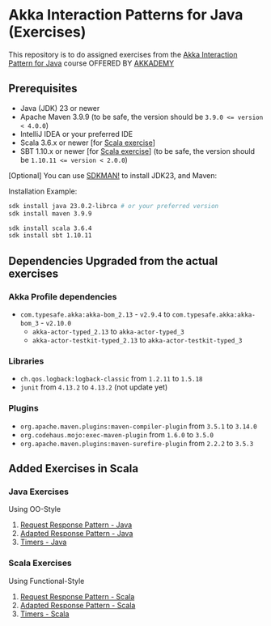 # Akka Interaction Patterns for Java (Exercises)

This repository is to do assigned exercises from
the [Akka Interaction Pattern for Java](https://akkademy.akka.io/learn/courses/48/akka-interaction-patterns-for-java)
course OFFERED BY [AKKADEMY](https://akkademy.akka.io)

## Prerequisites

- Java (JDK) 23 or newer
- Apache Maven 3.9.9 (to be safe, the version should be `3.9.0 <= version < 4.0.0`)
- IntelliJ IDEA or your preferred IDE
- Scala 3.6.x or newer \[for [Scala exercise](#scala-exercises)\]
- SBT 1.10.x or newer \[for [Scala exercise](#scala-exercises)\] (to be safe, the version should be `1.10.11 <= version < 2.0.0`)

\[Optional\] You can use [SDKMAN!](https://sdkman.io/install) to install JDK23, and Maven:

Installation Example:

```bash
sdk install java 23.0.2-librca # or your preferred version
sdk install maven 3.9.9

sdk install scala 3.6.4
sdk install sbt 1.10.11
```

## Dependencies Upgraded from the actual exercises

### Akka Profile dependencies

- `com.typesafe.akka:akka-bom_2.13` - `v2.9.4` to `com.typesafe.akka:akka-bom_3` - `v2.10.0`
    - `akka-actor-typed_2.13`  to `akka-actor-typed_3`
    - `akka-actor-testkit-typed_2.13` to `akka-actor-testkit-typed_3`

### Libraries

- `ch.qos.logback:logback-classic` from `1.2.11` to `1.5.18`
- `junit` from `4.13.2` to `4.13.2` (not update yet)

### Plugins

- `org.apache.maven.plugins:maven-compiler-plugin` from `3.5.1` to `3.14.0`
- `org.codehaus.mojo:exec-maven-plugin` from `1.6.0` to `3.5.0`
- `org.apache.maven.plugins:maven-surefire-plugin` from `2.2.2` to `3.5.3`

## Added Exercises in Scala

### Java Exercises

Using OO-Style

1. [Request Response Pattern - Java](./exercises/java/001_request_response_pattern)
2. [Adapted Response Pattern - Java](./exercises/java/002_adapted_response_pattern)
3. [Timers - Java](./exercises/java/003_timers)

### Scala Exercises

Using Functional-Style

1. [Request Response Pattern - Scala](./exercises/scala/001_request-response-pattern)
2. [Adapted Response Pattern - Scala](./exercises/scala/002_adapted-response-pattern)
3. [Timers - Scala](./exercises/scala/003_timers)
